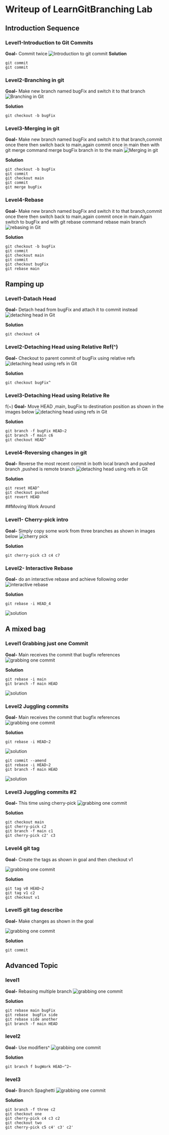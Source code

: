 # Writeup of LearnGitBranching Lab

## Introduction Sequence

### Level1-Introduction to Git Commits

**Goal-** Commit twice ![Introduction to git commit](../../.gitbook/assets/introToGitCommit.png) **Solution**

```
git commit
git commit
```

### Level2-Branching in git

**Goal-** Make new branch named bugFix and switch it to that branch ![Branching in Git](../../.gitbook/assets/Branching.png)

**Solution**

```
git checkout -b bugFix
```

### Level3-Merging in git

**Goal-** Make new branch named bugFix and switch it to that branch,commit once there then switch back to main,again commit once in main then with git merge command merge bugFix branch in to the main ![Merging in git](../../.gitbook/assets/Merge.png)

**Solution**

```
git checkout -b bugFix
git commit
git checkout main
git commit
git merge bugFix

```

### Level4-Rebase

**Goal-** Make new branch named bugFix and switch it to that branch,commit once there then switch back to main,again commit once in main.Again switch to bugFix and with git rebase command rebase main branch ![rebasing in Git](../../.gitbook/assets/Rebase.png)

**Solution**

```
git checkout -b bugFix
git commit
git checkout main
git commit
git checkout bugFix
git rebase main

```

## Ramping up

### Level1-Datach Head

**Goal-** Detach head from bugFix and attach it to commit instead ![detaching head in Git](../../.gitbook/assets/detach.png)

**Solution**

```
git checkout c4

```

### Level2-Detaching Head using Relative Ref(^)

**Goal-** Checkout to parent commit of bugFix using relative refs ![detaching head using refs in Git](../../.gitbook/assets/detachRef.png)

**Solution**

```
git checkout bugFix^

```

### Level3-Detaching Head using Relative Re

f(\~) **Goal-** Move HEAD ,main, bugFix to destination position as shown in the images below ![detaching head using refs in Git](../../.gitbook/assets/detachRef2.png)

**Solution**

```
git branch -f bugFix HEAD~2
git branch -f main c6
git checkout HEAD^

```

### Level4-Reversing changes in git

**Goal-** Reverse the most recent commit in both local branch and pushed branch ,pushed is remote branch ![detaching head using refs in Git](../../.gitbook/assets/reversing.png)

**Solution**

```
git reset HEAD^
git checkout pushed
git revert HEAD
```

\##Moving Work Around

### Level1- Cherry-pick intro

**Goal-** Simply copy some work from three branches as shown in images below ![cherry pick](../../.gitbook/assets/cherry-pick.png)

**Solution**

```
git cherry-pick c3 c4 c7

```

### Level2- Interactive Rebase

**Goal-** do an interactive rebase and achieve following order ![interactive rebase](../../.gitbook/assets/interactive.png)

**Solution**

```
git rebase -i HEAD_4

```

![solution](../../.gitbook/assets/solution.png)

## A mixed bag

### Level1 Grabbing just one Commit

**Goal-** Main receives the commit that bugfix references ![grabbing one commit](../../.gitbook/assets/mixedbag1.png)

**Solution**

```
git rebase -i main
git branch -f main HEAD

```

![solution](../../.gitbook/assets/mixedbagsolution1.png)

### Level2 Juggling commits

**Goal-** Main receives the commit that bugfix references ![grabbing one commit](../../.gitbook/assets/mixedbag2.png)

**Solution**

```
git rebase -i HEAD~2
```

![solution](../../.gitbook/assets/mixedbag2sol1.png)

```
git commit --amend
git rebase -i HEAD~2
git branch -f main HEAD
```

![solution](../../.gitbook/assets/mixedbag2sol2.png)

### Level3 Juggling commits #2

**Goal-** This time using cherry-pick ![grabbing one commit](../../.gitbook/assets/mixedbag3.png)

**Solution**

```
git checkout main
git cherry-pick c2
git branch -f main c1
git cherry-pick c2' c3

```

### Level4 git tag

**Goal-** Create the tags as shown in goal and then checkout v1

![grabbing one commit](../../.gitbook/assets/mixedbag4.png)

**Solution**

```
git tag v0 HEAD~2
git tag v1 c2
git checkout v1

```

### Level5 git tag describe

**Goal-** Make changes as shown in the goal

![grabbing one commit](../../.gitbook/assets/mixedbag5.png)

**Solution**

```
git commit

```

## Advanced Topic

### level1

**Goal-** Rebasing multiple branch ![grabbing one commit](../../.gitbook/assets/ad1.png)

**Solution**

```
git rebase main bugFix
git rebase  bugFix side
git rebase side another
git branch -f main HEAD

```

### level2

**Goal-** Use modifiers^ ![grabbing one commit](../../.gitbook/assets/ad2.png)

**Solution**

```
git branch f bugWork HEAD~^2~
```

### level3

**Goal-** Branch Spaghetti ![grabbing one commit](../../.gitbook/assets/ad3.png)

**Solution**

```
git branch -f three c2
git checkout one
git cherry-pick c4 c3 c2
git checkout two
git cherry-pick c5 c4' c3' c2'

```
